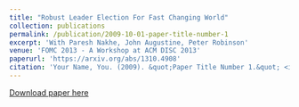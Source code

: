 ```yaml
---
title: "Robust Leader Election For Fast Changing World"
collection: publications
permalink: /publication/2009-10-01-paper-title-number-1
excerpt: 'With Paresh Nakhe, John Augustine, Peter Robinson'
venue: 'FOMC 2013 - A Workshop at ACM DISC 2013'
paperurl: 'https://arxiv.org/abs/1310.4908'
citation: 'Your Name, You. (2009). &quot;Paper Title Number 1.&quot; <i>Journal 1</i>. 1(1).'
---
```


[Download paper here](https://arxiv.org/abs/1310.4908)
